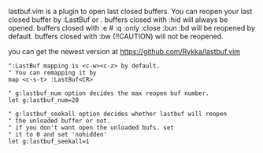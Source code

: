 
lastbuf.vim is a plugin to open last closed buffers.
You can reopen your last closed buffer by :LastBuf or <c-w><c-z>.
buffers closed with :hid will always be opened.
buffers closed with :e # :q :only :close :bun :bd will be reopened by default.
buffers closed with :bw (!!CAUTION) will not be reopened.

you can get the newest version at https://github.com/Rykka/lastbuf.vim


    ":LastBuf mapping is <c-w><c-z> by default.
    " You can remapping it by 
    map <c-s-t> :LastBuf<CR>

    " g:lastbuf_num option decides the max reopen buf number.
    let g:lastbuf_num=20

    " g:lastbuf_seekall option decides whether lastbuf will reopen 
    " the unloaded buffer or not.
    " if you don't want open the unloaded bufs. set 
    " it to 0 and set 'nohidden'
    let g:lastbuf_seekall=1

